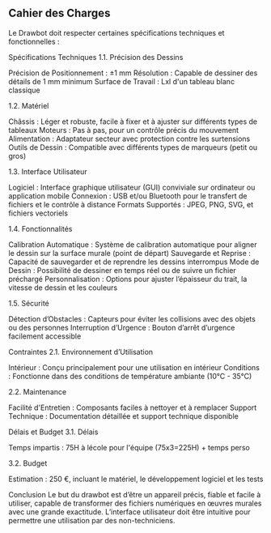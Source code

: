 ## **Cahier des Charges**
Le Drawbot doit respecter certaines spécifications techniques et fonctionnelles :

Spécifications Techniques
1.1. Précision des Dessins

Précision de Positionnement : ±1 mm
Résolution : Capable de dessiner des détails de 1 mm minimum
Surface de Travail : Lxl d'un tableau blanc classique

1.2. Matériel

Châssis : Léger et robuste, facile à fixer et à ajuster sur différents types de tableaux 
Moteurs : Pas à pas, pour un contrôle précis du mouvement
Alimentation : Adaptateur secteur avec protection contre les surtensions
Outils de Dessin : Compatible avec différents types de marqueurs (petit ou gros)

1.3. Interface Utilisateur

Logiciel : Interface graphique utilisateur (GUI) conviviale sur ordinateur ou application mobile
Connexion : USB et/ou Bluetooth pour le transfert de fichiers et le contrôle à distance
Formats Supportés : JPEG, PNG, SVG, et fichiers vectoriels

1.4. Fonctionnalités

Calibration Automatique : Système de calibration automatique pour aligner le dessin sur la surface murale (point de départ)
Sauvegarde et Reprise : Capacité de sauvegarder et de reprendre les dessins interrompus 
Mode de Dessin : Possibilité de dessiner en temps réel ou de suivre un fichier préchargé
Personnalisation : Options pour ajuster l’épaisseur du trait, la vitesse de dessin et les couleurs

1.5. Sécurité

Détection d’Obstacles : Capteurs pour éviter les collisions avec des objets ou des personnes
Interruption d’Urgence : Bouton d’arrêt d’urgence facilement accessible

Contraintes
2.1. Environnement d’Utilisation

Intérieur : Conçu principalement pour une utilisation en intérieur
Conditions : Fonctionne dans des conditions de température ambiante (10°C - 35°C)

2.2. Maintenance

Facilité d'Entretien : Composants faciles à nettoyer et à remplacer
Support Technique : Documentation détaillée et support technique disponible

Délais et Budget
3.1. Délais

Temps impartis : 75H à lécole pour l'équipe (75x3=225H) + temps perso

3.2. Budget

Estimation : 250 €, incluant le matériel, le développement logiciel et les tests

Conclusion
Le but du drawbot est d’être un appareil précis, fiable et facile à utiliser, capable de transformer des fichiers numériques en œuvres murales avec une grande exactitude. L’interface utilisateur doit être intuitive pour permettre une utilisation par des non-techniciens.
